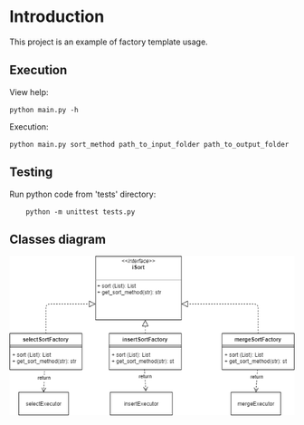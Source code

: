 # Introduction

This project is an example of factory template usage.

## Execution

View help:
   
    python main.py -h
    
Execution:
   
    python main.py sort_method path_to_input_folder path_to_output_folder


## Testing
 
 Run python code from 'tests' directory:
 
        python -m unittest tests.py
        
## Classes diagram
![Alt](docs/FactoryDiagram.png)